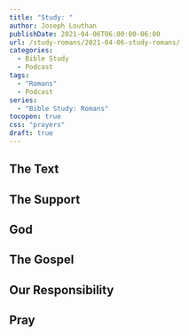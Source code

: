 ```yaml
---
title: "Study: "
author: Joseph Louthan
publishDate: 2021-04-06T06:00:00-06:00
url: /study-romans/2021-04-06-study-romans/
categories:
  - Bible Study
  - Podcast
tags:
  - "Romans"
  - Podcast
series:
  - "Bible Study: Romans"
tocopen: true
css: "prayers"
draft: true
---
```

## The Text

## The Support

## God

## The Gospel

## Our Responsibility

## Pray

<div style="font-variant: small-caps;">

</div>

```text

```
